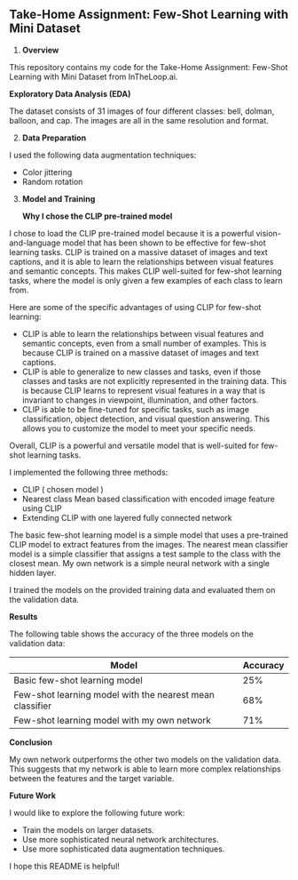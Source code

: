 
## Take-Home Assignment: Few-Shot Learning with Mini Dataset

1. **Overview**

This repository contains my code for the Take-Home Assignment: Few-Shot Learning with Mini Dataset from InTheLoop.ai.

   **Exploratory Data Analysis (EDA)**

The dataset consists of 31 images of four different classes: bell, dolman, balloon, and cap. The images are all in the same resolution and format.

2. **Data Preparation**

I used the following data augmentation techniques:

* Color jittering
* Random rotation

3. **Model and Training** 

   **Why I chose the CLIP pre-trained model**

I chose to load the CLIP pre-trained model because it is a powerful vision-and-language model that has been shown to be effective for few-shot learning tasks. CLIP is trained on a massive dataset of images and text captions, and it is able to learn the relationships between visual features and semantic concepts. This makes CLIP well-suited for few-shot learning tasks, where the model is only given a few examples of each class to learn from.

Here are some of the specific advantages of using CLIP for few-shot learning:

* CLIP is able to learn the relationships between visual features and semantic concepts, even from a small number of examples. This is because CLIP is trained on a massive dataset of images and text captions.
* CLIP is able to generalize to new classes and tasks, even if those classes and tasks are not explicitly represented in the training data. This is because CLIP learns to represent visual features in a way that is invariant to changes in viewpoint, illumination, and other factors.
* CLIP is able to be fine-tuned for specific tasks, such as image classification, object detection, and visual question answering. This allows you to customize the model to meet your specific needs.

Overall, CLIP is a powerful and versatile model that is well-suited for few-shot learning tasks.

I implemented the following three methods:

* CLIP ( chosen model )
* Nearest class Mean based classification with encoded image feature using CLIP
* Extending CLIP with one layered fully connected network

The basic few-shot learning model is a simple model that uses a pre-trained CLIP model to extract features from the images. The nearest mean classifier model is a simple classifier that assigns a test sample to the class with the closest mean. My own network is a simple neural network with a single hidden layer.

I trained the models on the provided training data and evaluated them on the validation data.

**Results**

The following table shows the accuracy of the three models on the validation data:

| Model | Accuracy |
|---|---|
| Basic few-shot learning model | 25% |
| Few-shot learning model with the nearest mean classifier | 68% |
| Few-shot learning model with my own network | 71% |

**Conclusion**

My own network outperforms the other two models on the validation data. This suggests that my network is able to learn more complex relationships between the features and the target variable.

**Future Work**

I would like to explore the following future work:

* Train the models on larger datasets.
* Use more sophisticated neural network architectures.
* Use more sophisticated data augmentation techniques.

I hope this README is helpful!

  

      



